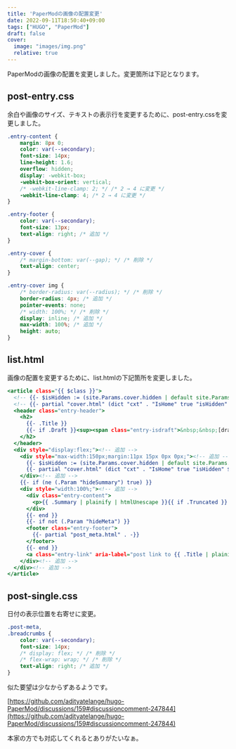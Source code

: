 ```yaml
---
title: 'PaperModの画像の配置変更'
date: 2022-09-11T18:50:40+09:00
tags: ["HUGO", "PaperMod"]
draft: false
cover:
  image: "images/img.png"
  relative: true
---
```

PaperModの画像の配置を変更しました。変更箇所は下記となります。

## post-entry.css
余白や画像のサイズ、テキストの表示行を変更するために、post-entry.cssを変更しました。

```css:post-entry.css
.entry-content {
    margin: 8px 0;
    color: var(--secondary);
    font-size: 14px;
    line-height: 1.6;
    overflow: hidden;
    display: -webkit-box;
    -webkit-box-orient: vertical;
    /* -webkit-line-clamp: 2; */ /* 2 → 4 に変更 */
    -webkit-line-clamp: 4; /* 2 → 4 に変更 */
}

.entry-footer {
    color: var(--secondary);
    font-size: 13px;
	text-align: right; /* 追加 */
}

.entry-cover {
    /* margin-bottom: var(--gap); */ /* 削除 */
    text-align: center;
}

.entry-cover img {
    /* border-radius: var(--radius); */ /* 削除 */
    border-radius: 4px; /* 追加 */
    pointer-events: none;
    /* width: 100%; */ /* 削除 */
    display: inline; /* 追加 */
    max-width: 100%; /* 追加 */
    height: auto;
}
```

## list.html
画像の配置を変更するために、list.htmlの下記箇所を変更しました。

```html:list.html
<article class="{{ $class }}">
  <!-- {{- $isHidden := (site.Params.cover.hidden | default site.Params.cover.hiddenInList) }} --><!-- 下に移動 -->
  <!-- {{- partial "cover.html" (dict "cxt" . "IsHome" true "isHidden" $isHidden) }} --><!-- 下に移動 -->
  <header class="entry-header">
    <h2>
      {{- .Title }}
      {{- if .Draft }}<sup><span class="entry-isdraft">&nbsp;&nbsp;[draft]</span></sup>{{- end }}
    </h2>
  </header>
  <div style="display:flex;"><!-- 追加 -->
    <div style="max-width:150px;margin:11px 15px 0px 0px;"><!-- 追加 -->
      {{- $isHidden := (site.Params.cover.hidden | default site.Params.cover.hiddenInList) }}<!-- 上から移動 -->
      {{- partial "cover.html" (dict "cxt" . "IsHome" true "isHidden" $isHidden) }}<!-- 上から移動 -->
    </div><!-- 追加 -->
    {{- if (ne (.Param "hideSummary") true) }}
    <div style="width:100%;"><!-- 追加 -->
      <div class="entry-content">
        <p>{{ .Summary | plainify | htmlUnescape }}{{ if .Truncated }}...{{ end }}</p>
      </div>
      {{- end }}
      {{- if not (.Param "hideMeta") }}
      <footer class="entry-footer">
        {{- partial "post_meta.html" . -}}
      </footer>
      {{- end }}
      <a class="entry-link" aria-label="post link to {{ .Title | plainify }}" href="{{ .Permalink }}"></a>
    </div><!-- 追加 -->
  </div><!-- 追加 -->
</article>
```

## post-single.css
日付の表示位置を右寄せに変更。

```css:post-single.css
.post-meta,
.breadcrumbs {
    color: var(--secondary);
    font-size: 14px;
    /* display: flex; */ /* 削除 */
    /* flex-wrap: wrap; */ /* 削除 */
    text-align: right; /* 追加 */
}
```

似た要望は少なからずあるようです。

[https://github.com/adityatelange/hugo-PaperMod/discussions/159#discussioncomment-247844](https://github.com/adityatelange/hugo-PaperMod/discussions/159#discussioncomment-247844)

本家の方でも対応してくれるとありがたいなぁ。